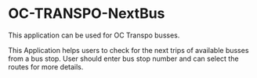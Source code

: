 # OC-TRANSPO-NextBus

This application can be used for OC Transpo busses.

This Application helps users to check for the next trips of available busses from a bus stop. User should enter bus stop number and can select the routes for more details.
 
